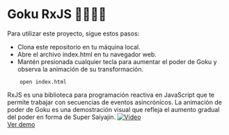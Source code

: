 # Goku RxJS 🐉💥💪🏻

Para utilizar este proyecto, sigue estos pasos:

- Clona este repositorio en tu máquina local.
- Abre el archivo index.html en tu navegador web.
- Mantén presionada cualquier tecla para aumentar el poder de Goku y observa la animación de su transformación.

```
    open index.html
```

RxJS es una biblioteca para programación reactiva en JavaScript que te permite trabajar con secuencias de eventos asincrónicos. La animación de poder de Goku es una demostración visual que refleja el aumento gradual del poder en forma de Super Saiyajin.
[![Video](https://img.youtube.com/vi/cqWT28OOpqA/0.jpg)](https://www.youtube.com/watch?v=cqWT28OOpqA)  
[Ver demo](https://www.youtube.com/watch?v=cqWT28OOpqA)
